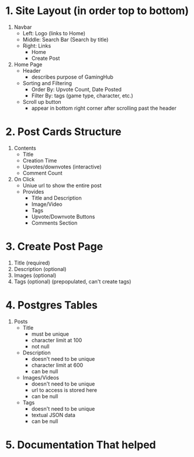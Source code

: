 # 1. Site Layout (in order top to bottom)
1. Navbar
    - Left: Logo (links to Home)
    - Middle: Search Bar (Search by title)
    - Right: Links
        - Home
        - Create Post
2. Home Page
    - Header
        - describes purpose of GamingHub
    - Sorting and Filtering
        - Order By: Upvote Count, Date Posted
        - Filter By: tags (game type, character, etc.)
    - Scroll up button
        - appear in bottom right corner after scrolling past the header

# 2. Post Cards Structure
1. Contents
    - Title
    - Creation Time
    - Upvotes/downvotes (interactive)
    - Comment Count
2. On Click
    - Uniue url to show the entire post
    - Provides
        - Title and Description
        - Image/Video
        - Tags
        - Upvote/Downvote Buttons
        - Comments Section

# 3. Create Post Page
1. Title (required)
2. Description (optional)
3. Images (optional)
4. Tags (optional) (prepopulated, can't create tags)

# 4. Postgres Tables
1. Posts
    - Title
        - must be unique
        - character limit at 100
        - not null
    - Description
        - doesn't need to be unique
        - character limit at 600
        - can be null
    - Images/Videos
        - doesn't need to be unique
        - url to access is stored here
        - can be null
    - Tags
        - doesn't need to be unique
        - textual JSON data
        - can be null

# 5. Documentation That helped

